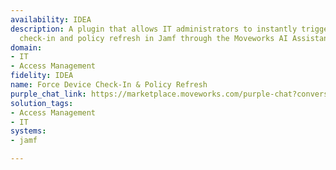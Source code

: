 ```yaml
---
availability: IDEA
description: A plugin that allows IT administrators to instantly trigger a device
  check-in and policy refresh in Jamf through the Moveworks AI Assistant.
domain:
- IT
- Access Management
fidelity: IDEA
name: Force Device Check-In & Policy Refresh
purple_chat_link: https://marketplace.moveworks.com/purple-chat?conversation=%7B%22messages%22%3A%5B%7B%22role%22%3A%22user%22%2C%22parts%22%3A%5B%7B%22richText%22%3A%22I+want+to+check+in+a+device+and+refresh+policies.%22%7D%5D%7D%2C%7B%22role%22%3A%22assistant%22%2C%22parts%22%3A%5B%7B%22richText%22%3A%22%3Cp%3ESure+%E2%80%94+which+device+would+you+like+to+check+in%3F+You+can+provide+the%3A%3C%2Fp%3E%3Cul%3E%3Cli%3E%3Cp%3Edevice+name%3C%2Fp%3E%3C%2Fli%3E%3Cli%3E%3Cp%3Eserial+number%3C%2Fp%3E%3C%2Fli%3E%3Cli%3E%3Cp%3Eowner+name%3C%2Fp%3E%3C%2Fli%3E%3C%2Ful%3E%22%7D%5D%7D%2C%7B%22role%22%3A%22user%22%2C%22parts%22%3A%5B%7B%22richText%22%3A%22MacBook+Pro.%22%7D%5D%7D%2C%7B%22role%22%3A%22assistant%22%2C%22parts%22%3A%5B%7B%22reasoningSteps%22%3A%5B%7B%22status%22%3A%22success%22%2C%22richText%22%3A%22Searching+%3Cb+xmlns%3D%5C%22http%3A%2F%2Fwww.w3.org%2F1999%2Fxhtml%5C%22%3EJAMF%3C%2Fb%3E+for+devices+matching+%5C%22MacBook+Pro%5C%22...%22%7D%5D%7D%2C%7B%22richText%22%3A%22%3Cp%3EI+found+two+matching+devices+for+%E2%80%9CMacBook+Pro%E2%80%9D%3A%3Cbr%3E1.+MacBook+Pro+%E2%80%93+Serial+%3Cstrong%3EC02X123%3C%2Fstrong%3E+%28assigned+to+Alex+Martinez%29%3Cbr%3E2.+MacBook+Pro+%E2%80%93+Serial+%3Cstrong%3EC02Z111%3C%2Fstrong%3E+%28assigned+to+Priya+Menon%29%3Cbr%3EWhich+one+should+I+check+in+and+refresh%3F%3C%2Fp%3E%22%7D%2C%7B%22citations%22%3A%5B%7B%22connectorName%22%3A%22jamf%22%2C%22citationTitle%22%3A%22MacBook+Pro+%E2%80%93+Serial+C02X123%22%7D%2C%7B%22connectorName%22%3A%22jamf%22%2C%22citationTitle%22%3A%22MacBook+Pro+%E2%80%93+Serial+C02Z111%22%7D%5D%7D%5D%7D%2C%7B%22role%22%3A%22user%22%2C%22parts%22%3A%5B%7B%22richText%22%3A%22The+one+assigned+to+Alex+Martinez.%22%7D%5D%7D%2C%7B%22role%22%3A%22assistant%22%2C%22parts%22%3A%5B%7B%22richText%22%3A%22Got+it.+I%E2%80%99ll+trigger+a+%3Cb+xmlns%3D%5C%22http%3A%2F%2Fwww.w3.org%2F1999%2Fxhtml%5C%22%3Eforced+check-in%3C%2Fb%3E+and+%3Cb+xmlns%3D%5C%22http%3A%2F%2Fwww.w3.org%2F1999%2Fxhtml%5C%22%3Epolicy+refresh%3C%2Fb%3E+for+MacBook+Pro+%28C02X123%29.%22%7D%2C%7B%22citations%22%3A%5B%7B%22connectorName%22%3A%22jamf%22%2C%22citationTitle%22%3A%22MacBook+Pro+%28C02X123%29%22%7D%5D%7D%5D%7D%2C%7B%22role%22%3A%22assistant%22%2C%22parts%22%3A%5B%7B%22reasoningSteps%22%3A%5B%7B%22status%22%3A%22success%22%2C%22richText%22%3A%22Executing+check-in+and+policy+refresh+command+on+%3Cb+xmlns%3D%5C%22http%3A%2F%2Fwww.w3.org%2F1999%2Fxhtml%5C%22%3EJAMF%3C%2Fb%3E+for+MacBook+Pro+%28C02X123%29...%22%7D%5D%7D%2C%7B%22richText%22%3A%22%3Cp%3EThe+device+has+successfully+checked+in+and+all+assigned+policies+have+been+refreshed.%3C%2Fp%3E%22%7D%5D%7D%5D%7D
solution_tags:
- Access Management
- IT
systems:
- jamf

---
```

